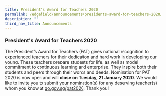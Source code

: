 ```yaml
---
title: President's Award for Teachers 2020
permalink: /edgefield/announcements/presidents-award-for-teachers-2020/
description: ""
third_nav_title: Announcements
---
```

### President's Award for Teachers 2020
  
The President’s Award for Teachers (PAT) gives national recognition to experienced teachers for their dedication and hard work in developing our young. These teachers prepare students for life, as well as model commitment to continuous learning and enterprise. They inspire both their students and peers through their words and deeds. Nomination for PAT 2020 is now open and will **close on Tuesday, 21 January 2020**. We would like to invite you to submit your nomination(s) for any deserving teacher(s) whom you know at [go.gov.sg/pat2020](http://go.gov.sg/pat2020). Thank you!